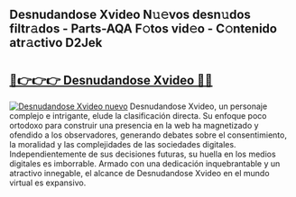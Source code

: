 ## Desnudandose Xvideo N𝚞𝚎vos desn𝚞dos filtr𝚊dos - Parts-AQA F𝚘tos vid𝚎o - C𝚘ntenido atr𝚊ctivo D2Jek

# <h2><a href="http://mb1wf5.tromn.icu/?c=Desnudandose+Xvideo">🔗👉👉👉 Desnudandose Xvideo 🔗🔗</a></h2>

[![Desnudandose Xvideo nuevo](https://i.imgur.com/pEAQMta.gif)](http://mb1wf5.tromn.icu/?c=Desnudandose+Xvideo)
Desnudandose Xvideo, un personaje complejo e intrigante, elude la clasificación directa. Su enfoque poco ortodoxo para construir una presencia en la web ha magnetizado y ofendido a los observadores, generando debates sobre el consentimiento, la moralidad y las complejidades de las sociedades digitales. Independientemente de sus decisiones futuras, su huella en los medios digitales es imborrable. Armado con una dedicación inquebrantable y un atractivo innegable, el alcance de Desnudandose Xvideo en el mundo virtual es expansivo.
